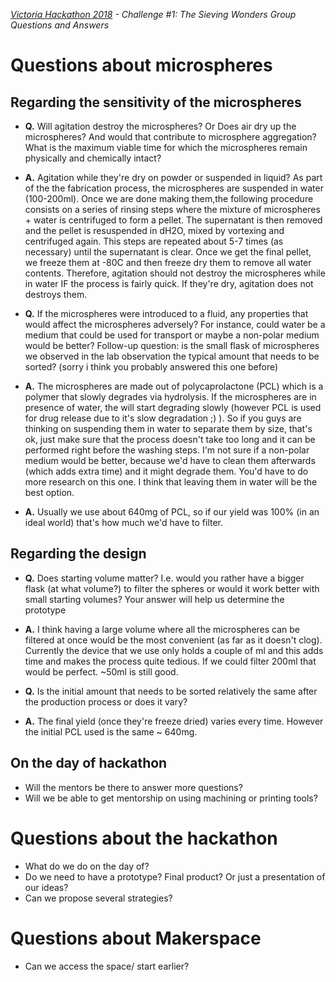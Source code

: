 *[Victoria Hackathon 2018](https://www.uvic.ca/research/centres/biomedical/events-outreach/hackathon/index.php) - Challenge #1: The Sieving Wonders Group Questions and Answers*  

# Questions about microspheres  
## Regarding the sensitivity of the microspheres  
* **Q.** Will agitation destroy the microspheres? Or Does air dry up the microspheres? And would that contribute to microsphere aggregation? What is the maximum viable time for which the microspheres remain physically and chemically intact?  
* **A.** Agitation while they're dry on powder or suspended in liquid? 
As part of the the fabrication process, the microspheres are suspended in water (100-200ml). Once we are done making them,the following procedure consists on a series of rinsing steps where the mixture of microspheres + water is centrifuged to form a pellet. The supernatant is then removed and the pellet is resuspended in dH2O, mixed by vortexing and centrifuged again. This steps are repeated about 5-7 times (as necessary) until the supernatant is clear. Once we get the final pellet, we freeze them at -80C and then freeze dry them to remove all water contents. Therefore, agitation should not destroy the microspheres while in water IF the process is fairly quick. If they're dry, agitation does not destroys them.   
* **Q.** If the microspheres were introduced to a fluid, any properties that would affect the microspheres adversely? For instance, could water be a medium that could be used for transport or maybe a non-polar medium would be better? Follow-up question: is the small flask of microspheres we observed in the lab observation the typical amount that needs to be sorted? (sorry i think you probably answered this one before)   
* **A.** The microspheres are made out of polycaprolactone (PCL) which is a polymer that slowly degrades via hydrolysis. If the microspheres are in presence of water, the will start degrading slowly (however PCL is used for drug release due to it's slow degradation ;) ). So if you guys are thinking on suspending them in water to separate them by size, that's ok, just make sure that the process doesn't take too long and it can be performed right before the washing steps. I'm not sure if a non-polar medium would be better, because we'd have to clean them afterwards (which adds extra time) and it might degrade them. You'd have to do more research on this one. I think that leaving them in water will be the best option.   

* **A.** Usually we use about 640mg of PCL, so if our yield was 100% (in an ideal world) that's how much we'd have to filter. 

## Regarding the design  
* **Q.** Does starting volume matter? I.e. would you rather have a bigger flask (at what volume?) to filter the spheres or would it work better with small starting volumes? Your answer will help us determine the prototype

* **A.** I think having a large volume where all the microspheres can be filtered at once would be the most convenient (as far as it doesn't clog). Currently the device that we use only holds a couple of ml and this adds time and makes the process quite tedious. If we could filter 200ml that would be perfect.  ~50ml is still good. 

* **Q.** Is the initial amount that needs to be sorted relatively the same after the production process or does it vary?
* **A.** The final yield (once they're freeze dried) varies every time. However the initial PCL used is the same ~ 640mg.



## On the day of hackathon  
* Will the mentors be there to answer more questions?
* Will we be able to get mentorship on using machining or printing tools?  

# Questions about the hackathon   
* What do we do on the day of?
* Do we need to have a prototype? Final product? Or just a presentation of our ideas? 
* Can we propose several strategies? 

# Questions about Makerspace  
* Can we access the space/ start earlier? 


